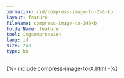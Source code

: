 ```yaml
---
permalink: /id/compress-image-to-240-kb
layout: feature
fileName: compress-image-to-240kb
folderName: feature
tool: imgcompression
lang: id
size: 240
type: kb
---
```


{%- include compress-image-to-X.html -%}
